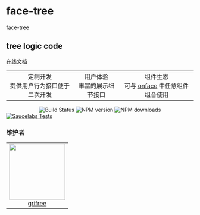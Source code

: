 # face-tree

<!--MR-D{tpl: 'home'}-->

<!-- MARKRUN-HTML
<style>h1 {display:none;}</style>
-->

<div class="face-one-intro">
    <div class="face-one-intro-title">face-tree</div>
    <h2 class="face-one-intro-desc">
        tree logic code
    </h2>
    <div class="face-one-intro-tool">
        <a href="https://onface.github.io/tree" class="face-one-intro-btn face-one-intro-btn--primary mr-online-hide" >在线文档</a>
        <!-- MARKRUN-HTML
            <a href="./doc/intro.md" class="face-one-intro-btn face-one-intro-btn--primary">指引</a>
            <a href="http://github.com/onface/tree" class="face-one-intro-btn">GITHUB</a>
        -->
    </div>
</div>
<div class="face-one-feature">
    <table style="width:100%;" data-comments="In order to github typesetting so use the table tag" >
        <tr>
            <td align="center" >
                <div class="face-one-feature-item">
                    <img src="https://onface.live/design/media/seo/cogwheel.svg" alt="" class="face-one-feature-item-photo">
                    <br />
                        <div class="face-one-feature-item-label">定制开发</div>
                        <div class="face-one-feature-item-desc">提供用户行为接口便于二次开发</div>
                </div>
            </td>
            <td align="center" >
                <div class="face-one-feature-item">
                    <img src="https://onface.live/design/media/seo/browser.svg" alt="" class="face-one-feature-item-photo">
                    <br />
                    <div class="face-one-feature-item-label">用户体验</div>
                    <div class="face-one-feature-item-desc">丰富的展示细节接口</div>
                </div>
            </td>
            <td align="center" >
                <div class="face-one-feature-item">
                    <img src="https://onface.live/design/media/seo/share.svg" alt="" class="face-one-feature-item-photo">
                    <br />
                        <div class="face-one-feature-item-label">组件生态</div>
                        <div class="face-one-feature-item-desc">可与 <a href="https://onface.live/">onface</a> 中任意组件组合使用</div>
                </div>
            </td>
        </tr>
    </table>
</div>


<div style="text-align:center;" >
    <a href="https://travis-ci.org/onface/tree" style="text-decoration: none;" >
        <img alt="Build Status" src="https://api.travis-ci.org/onface/tree.svg?branch=master" />
    </a>
    <a href="https://npmjs.org/package/face-tree"  style="text-decoration: none;" >
        <img alt="NPM version" src="https://img.shields.io/npm/v/face-tree.svg?style=flat" />
    </a>
    <a href="https://npmjs.org/package/face-tree"  style="text-decoration: none;" >
        <img alt="NPM downloads" src="https://img.shields.io/npm/dm/face-tree.svg?style=flat" />
    </a>
</div>


<a href="https://saucelabs.com/u/onface-tree" >
    <img alt="Saucelabs Tests" style="display:block;margin-left:auto;margin-right:auto;" src="https://saucelabs.com/browser-matrix/onface-tree.svg" >
</a>


<h3 class="face-one-feature-title">
    维护者
</h3>
<div class="face-one-feature face-one-feature--creator">
    <table style="width:100%;" data-comments="In order to github typesetting so use the table tag" >
        <tr>
            <td align="center" >
                <a class="face-one-feature-item" href="https://github.com/Grifree">
                    <img src="https://github.com/Grifree.png" width="150 height="150" alt="" class="face-one-feature-item-avatar">
                    <br />
                    <div class="face-one-feature-item-label">grifree</div>
                </a>
            </td>
        </tr>
    </table>
</div>
